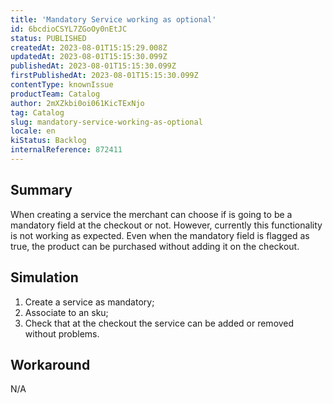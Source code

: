 ```yaml
---
title: 'Mandatory Service working as optional'
id: 6bcdioCSYL7ZGoOy0nEtJC
status: PUBLISHED
createdAt: 2023-08-01T15:15:29.008Z
updatedAt: 2023-08-01T15:15:30.099Z
publishedAt: 2023-08-01T15:15:30.099Z
firstPublishedAt: 2023-08-01T15:15:30.099Z
contentType: knownIssue
productTeam: Catalog
author: 2mXZkbi0oi061KicTExNjo
tag: Catalog
slug: mandatory-service-working-as-optional
locale: en
kiStatus: Backlog
internalReference: 872411
---
```


## Summary


When creating a service the merchant can choose if is going to be a mandatory field at the checkout or not.
However, currently this functionality is not working as expected. Even when the mandatory field is flagged as true, the product can be purchased without adding it on the checkout.


##

## Simulation



1. Create a service as mandatory;
2. Associate to an sku;
3. Check that at the checkout the service can be added or removed without problems.


##

## Workaround


N/A





